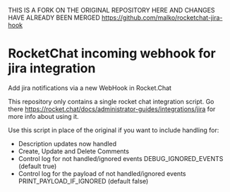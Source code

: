 THIS IS A FORK ON THE ORIGINAL REPOSITORY HERE AND CHANGES HAVE ALREADY BEEN MERGED  https://github.com/malko/rocketchat-jira-hook

# RocketChat incoming webhook for jira integration

Add jira notifications via a new WebHook in Rocket.Chat

This repository only contains a single  rocket chat integration script.
Go there https://rocket.chat/docs/administrator-guides/integrations/jira for more info about using it.

Use this script in place of the original if you want to include handling for:
- Description updates now handled
- Create, Update and Delete Comments
- Control log for not handled/ignored events DEBUG_IGNORED_EVENTS (default true)
- Control log for the payload of not handled/ignored events PRINT_PAYLOAD_IF_IGNORED (default false)
